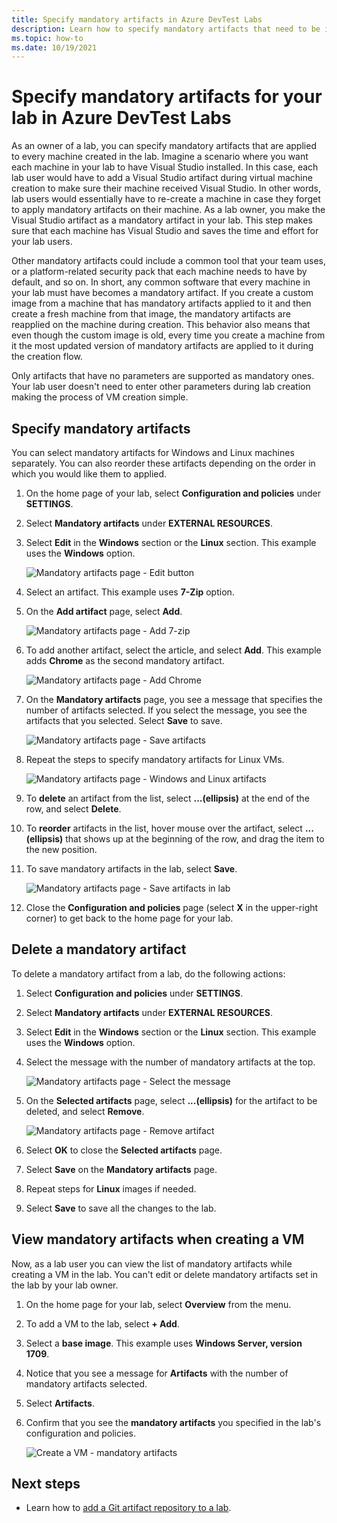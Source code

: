 ```yaml
---
title: Specify mandatory artifacts in Azure DevTest Labs
description: Learn how to specify mandatory artifacts that need to be installed before installing any user-selected artifacts on virtual machines (VMs) in the lab. 
ms.topic: how-to
ms.date: 10/19/2021
---
```


# Specify mandatory artifacts for your lab in Azure DevTest Labs

As an owner of a lab, you can specify mandatory artifacts that are applied to every machine created in the lab. Imagine a scenario where you want each machine in your lab to have Visual Studio installed. In this case, each lab user would have to add a Visual Studio artifact during virtual machine creation to make sure their machine received Visual Studio. In other words, lab users would essentially have to re-create a machine in case they forget to apply mandatory artifacts on their machine. As a lab owner, you make the Visual Studio artifact as a mandatory artifact in your lab. This step makes sure that each machine has Visual Studio and saves the time and effort for your lab users.
 
Other mandatory artifacts could include a common tool that your team uses, or a platform-related security pack that each machine needs to have by default, and so on. In short, any common software that every machine in your lab must have becomes a mandatory artifact. If you create a custom image from a machine that has mandatory artifacts applied to it and then create a fresh machine from that image, the mandatory artifacts are reapplied on the machine during creation. This behavior also means that even though the custom image is old, every time you create a machine from it the most updated version of mandatory artifacts are applied to it during the creation flow. 
 
Only artifacts that have no parameters are supported as mandatory ones. Your lab user doesn't need to enter other parameters during lab creation making the process of VM creation simple. 

## Specify mandatory artifacts
You can select mandatory artifacts for Windows and Linux machines separately. You can also reorder these artifacts depending on the order in which you would like them to applied. 

1. On the home page of your lab, select **Configuration and policies** under **SETTINGS**. 
3. Select **Mandatory artifacts** under **EXTERNAL RESOURCES**. 
4. Select **Edit** in the **Windows** section or the **Linux** section. This example uses the **Windows** option. 

    ![Mandatory artifacts page - Edit button](media/devtest-lab-mandatory-artifacts/mandatory-artifacts-edit-button.png)
4. Select an artifact. This example uses **7-Zip** option. 
5. On the **Add artifact** page, select **Add**. 

    ![Mandatory artifacts page - Add 7-zip](media/devtest-lab-mandatory-artifacts/add-seven-zip.png)
6. To add another artifact, select the article, and select **Add**. This example adds **Chrome** as the second mandatory artifact.

    ![Mandatory artifacts page - Add Chrome](media/devtest-lab-mandatory-artifacts/add-chrome.png)
7. On the **Mandatory artifacts** page, you see a message that specifies the number of artifacts selected. If you select the message, you see the artifacts that you selected. Select **Save** to save. 

    ![Mandatory artifacts page - Save artifacts](media/devtest-lab-mandatory-artifacts/save-artifacts.png)
8. Repeat the steps to specify mandatory artifacts for Linux VMs. 
    
    ![Mandatory artifacts page - Windows and Linux artifacts](media/devtest-lab-mandatory-artifacts/windows-linux-artifacts.png)
9. To **delete** an artifact from the list, select **...(ellipsis)** at the end of the row, and select **Delete**. 
10. To **reorder** artifacts in the list, hover mouse over the artifact, select **...(ellipsis)** that shows up at the beginning of the row, and drag the item to the new position. 
11. To save mandatory artifacts in the lab, select **Save**. 

    ![Mandatory artifacts page - Save artifacts in lab](media/devtest-lab-mandatory-artifacts/save-to-lab.png)
12. Close the **Configuration and policies** page (select **X** in the upper-right corner) to get back to the home page for your lab.  

## Delete a mandatory artifact
To delete a mandatory artifact from a lab, do the following actions: 

1. Select **Configuration and policies** under **SETTINGS**. 
2. Select **Mandatory artifacts** under **EXTERNAL RESOURCES**. 
3. Select **Edit** in the **Windows** section or the **Linux** section. This example uses the **Windows** option. 
4. Select the message with the number of mandatory artifacts at the top. 

    ![Mandatory artifacts page - Select the message](media/devtest-lab-mandatory-artifacts/select-message-artifacts.png)
5. On the **Selected artifacts** page, select **...(ellipsis)** for the artifact to be deleted, and select **Remove**. 
    
    ![Mandatory artifacts page - Remove artifact](media/devtest-lab-mandatory-artifacts/remove-artifact.png)
6. Select **OK** to close the **Selected artifacts** page. 
7. Select **Save** on the **Mandatory artifacts** page.
8. Repeat steps for **Linux** images if needed. 
9. Select **Save** to save all the changes to the lab. 

## View mandatory artifacts when creating a VM
Now, as a lab user you can view the list of mandatory artifacts while creating a VM in the lab. You can't edit or delete mandatory artifacts set in the lab by your lab owner.

1. On the home page for your lab, select **Overview** from the menu.
2. To add a VM to the lab, select **+ Add**. 
3. Select a **base image**. This example uses **Windows Server, version 1709**.
4. Notice that you see a message for **Artifacts** with the number of mandatory artifacts selected. 
5. Select **Artifacts**. 
6. Confirm that you see the **mandatory artifacts** you specified in the lab's configuration and policies. 

    ![Create a VM - mandatory artifacts](media/devtest-lab-mandatory-artifacts/create-vm-artifacts.png)

## Next steps
* Learn how to [add a Git artifact repository to a lab](devtest-lab-add-artifact-repo.md).

